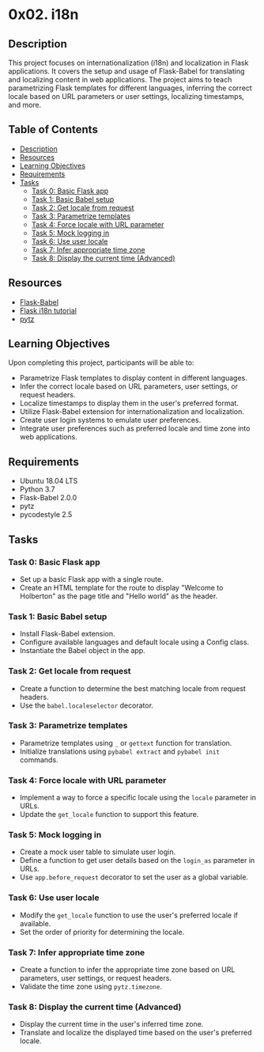 # 0x02. i18n

## Description
This project focuses on internationalization (i18n) and localization in Flask applications. It covers the setup and usage of Flask-Babel for translating and localizing content in web applications. The project aims to teach parametrizing Flask templates for different languages, inferring the correct locale based on URL parameters or user settings, localizing timestamps, and more.

## Table of Contents
- [Description](#description)
- [Resources](#resources)
- [Learning Objectives](#learning-objectives)
- [Requirements](#requirements)
- [Tasks](#tasks)
  - [Task 0: Basic Flask app](#task-0-basic-flask-app)
  - [Task 1: Basic Babel setup](#task-1-basic-babel-setup)
  - [Task 2: Get locale from request](#task-2-get-locale-from-request)
  - [Task 3: Parametrize templates](#task-3-parametrize-templates)
  - [Task 4: Force locale with URL parameter](#task-4-force-locale-with-url-parameter)
  - [Task 5: Mock logging in](#task-5-mock-logging-in)
  - [Task 6: Use user locale](#task-6-use-user-locale)
  - [Task 7: Infer appropriate time zone](#task-7-infer-appropriate-time-zone)
  - [Task 8: Display the current time (Advanced)](#task-8-display-the-current-time-advanced)

## Resources
- [Flask-Babel](https://flask-babel.tkte.ch/)
- [Flask i18n tutorial](https://blog.miguelgrinberg.com/post/the-flask-mega-tutorial-part-xiii-i18n-and-l10n)
- [pytz](https://pypi.org/project/pytz/)

## Learning Objectives
Upon completing this project, participants will be able to:

- Parametrize Flask templates to display content in different languages.
- Infer the correct locale based on URL parameters, user settings, or request headers.
- Localize timestamps to display them in the user's preferred format.
- Utilize Flask-Babel extension for internationalization and localization.
- Create user login systems to emulate user preferences.
- Integrate user preferences such as preferred locale and time zone into web applications.

## Requirements
- Ubuntu 18.04 LTS
- Python 3.7
- Flask-Babel 2.0.0
- pytz
- pycodestyle 2.5

## Tasks
### Task 0: Basic Flask app
- Set up a basic Flask app with a single route.
- Create an HTML template for the route to display "Welcome to Holberton" as the page title and "Hello world" as the header.

### Task 1: Basic Babel setup
- Install Flask-Babel extension.
- Configure available languages and default locale using a Config class.
- Instantiate the Babel object in the app.

### Task 2: Get locale from request
- Create a function to determine the best matching locale from request headers.
- Use the `babel.localeselector` decorator.

### Task 3: Parametrize templates
- Parametrize templates using `_` or `gettext` function for translation.
- Initialize translations using `pybabel extract` and `pybabel init` commands.

### Task 4: Force locale with URL parameter
- Implement a way to force a specific locale using the `locale` parameter in URLs.
- Update the `get_locale` function to support this feature.

### Task 5: Mock logging in
- Create a mock user table to simulate user login.
- Define a function to get user details based on the `login_as` parameter in URLs.
- Use `app.before_request` decorator to set the user as a global variable.

### Task 6: Use user locale
- Modify the `get_locale` function to use the user's preferred locale if available.
- Set the order of priority for determining the locale.

### Task 7: Infer appropriate time zone
- Create a function to infer the appropriate time zone based on URL parameters, user settings, or request headers.
- Validate the time zone using `pytz.timezone`.

### Task 8: Display the current time (Advanced)
- Display the current time in the user's inferred time zone.
- Translate and localize the displayed time based on the user's preferred locale.

